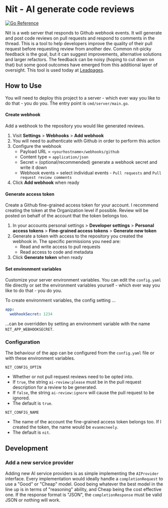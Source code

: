 # Nit - AI generate code reviews

[![Go Reference](https://pkg.go.dev/badge/github.com/PuerkitoBio/goquery.svg)](https://pkg.go.dev/github.com/evanmcneely/nit)

Nit is a web server that responds to Github webhook events. It will generate and post code reviews on pull requests and respond to comments in the thread. This is a tool to help developers improve the quality of their pull request before requesting review from another dev. Common nit-picky feedback is the goal, but it can suggest improvements, alternative solutions and larger refactors. The feedback can be noisy (hoping to cut down on that) but some good outcomes have emerged from this additional layer of oversight. This tool is used today at [Leadpages](https://www.leadpages.com).

## How to Use

You will need to deploy this project to a server - which ever way you like to do that - you do you. The entry point is `cmd/server/main.go`.

#### Create webhook

Add a webhook to the repository you would like generated reviews.

1. Visit **Settings** > **Webhooks** > **Add webhook**
2. You will need to authenticate with Github in order to perform this action
3. Configure the webhook
   - Payload URL = `<yourhostname>/webhooks/github`
   - Content type = `application/json`
   - Secret = (optional/recommended) generate a webhook secret and write it down
   - Webhook events = select individual events - `Pull requests` and `Pull request review comments`
4. Click **Add webhook** when ready

#### Generate access token

Create a Github fine-grained access token for your account. I recommend creating the token at the Organization level if possible. Review will be posted on behalf of the account that the token belongs too.

1. In your accounts personal settings > **Developer settings** > **Personal access tokens** > **Fine-grained access tokens** > **Generate new token**
2. Generate a token with access to the repository you created the webhook in. The specific permissions you need are:
   - Read and write access to pull requests
   - Read access to code and metadata
3. Click **Generate token** when ready

#### Set environment variables

Customize your server environment variables. You can edit the `config.yaml` file directly or set the environment variables yourself - which ever way you like to do that - you do you.

To create environment variables, the config setting ...

```yaml
app:
  webhookSecret: 1234
```

...can be overridden by setting an environment variable with the name `NIT_APP_WEBHOOKSECRET`.

### Configuration

The behaviour of the app can be configured from the `config.yaml` file or with these environment variables.

`NIT_CONFIG_OPTIN`

- Whether or not pull request reviews need to be opted into.
- If `true`, the string `ai-review:please` must be in the pull request description for a review to be generated.
- If `false`, the string `ai-review:ignore` will cause the pull request to be ignored.
- The default is `true`.

`NIT_CONFIG_NAME`

- The name of the account the fine-grained access token belongs too. If I created the token, the name would be `evanmcneely`.
- The default is `nit`.

## Development

### Add a new service provider

Adding new AI service providers is as simple implementing the `AIProvider` interface. Every implementation would ideally handle a `completionRequest` to use a "Good" or "Cheap" model. Good being whatever the best model in the line up is in terms of "reasoning" ability, and Cheap being the cost effective one. If the response format is "JSON", the `completionResponse` must be valid JSON or nothing will work.
